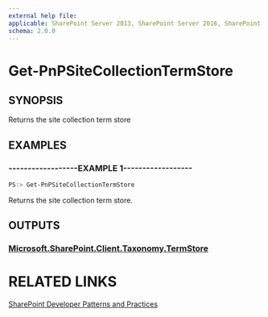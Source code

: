 ```yaml
---
external help file:
applicable: SharePoint Server 2013, SharePoint Server 2016, SharePoint Online
schema: 2.0.0
---
```

# Get-PnPSiteCollectionTermStore

## SYNOPSIS
Returns the site collection term store

## EXAMPLES

### ------------------EXAMPLE 1------------------
```powershell
PS:> Get-PnPSiteCollectionTermStore
```

Returns the site collection term store.

## OUTPUTS

### [Microsoft.SharePoint.Client.Taxonomy.TermStore](https://msdn.microsoft.com/en-us/library/microsoft.sharepoint.client.taxonomy.termstore.aspx)

# RELATED LINKS

[SharePoint Developer Patterns and Practices](http://aka.ms/sppnp)